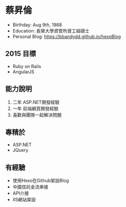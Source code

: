 # 蔡昇倫

- Birthday: Aug 9th, 1988
- Education: 長榮大學資管所資工組碩士 
- Personal Blog: https://bbandydd.github.io/hexoBlog

## 2015 目標

- Ruby on Rails
- AngularJS

## 能力說明

1. 二年 ASP.NET開發經驗
2. 一年 前端網頁開發經驗
3. 喜歡與團隊一起解決問題

## 專精於

- ASP.NET
- JQuery

## 有經驗

- 使用Hexo在Github架設Blog
- 中國信託金流串接
- API介接
- IIS網站架設